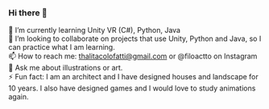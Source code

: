 ### Hi there 👋

🌱 I’m currently learning Unity VR (C#), Python, Java </br>
👯 I’m looking to collaborate on projects that use Unity, Python and Java, so I can practice what I am learning.</br>
📫 How to reach me: thalitacolofatti@gmail.com or @filoactto on Instagram</br>
💬 Ask me about illustrations or art. </br>
⚡ Fun fact: I am an architect and I have designed houses and landscape for 10 years. I also have designed games and I would love to study animations again.
<!--
**thalitacolofatti/thalitacolofatti** is a ✨ _special_ ✨ repository because its `README.md` (this file) appears on your GitHub profile.
